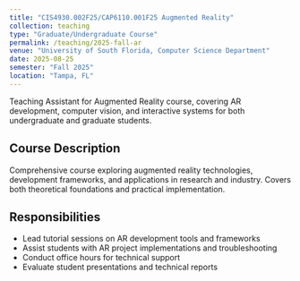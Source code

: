 ```yaml
---
title: "CIS4930.002F25/CAP6110.001F25 Augmented Reality"
collection: teaching
type: "Graduate/Undergraduate Course"
permalink: /teaching/2025-fall-ar
venue: "University of South Florida, Computer Science Department"
date: 2025-08-25
semester: "Fall 2025"
location: "Tampa, FL"
---
```


Teaching Assistant for Augmented Reality course, covering AR development, computer vision, and interactive systems for both undergraduate and graduate students.

## Course Description
Comprehensive course exploring augmented reality technologies, development frameworks, and applications in research and industry. Covers both theoretical foundations and practical implementation.

## Responsibilities
- Lead tutorial sessions on AR development tools and frameworks
- Assist students with AR project implementations and troubleshooting
- Conduct office hours for technical support
- Evaluate student presentations and technical reports
